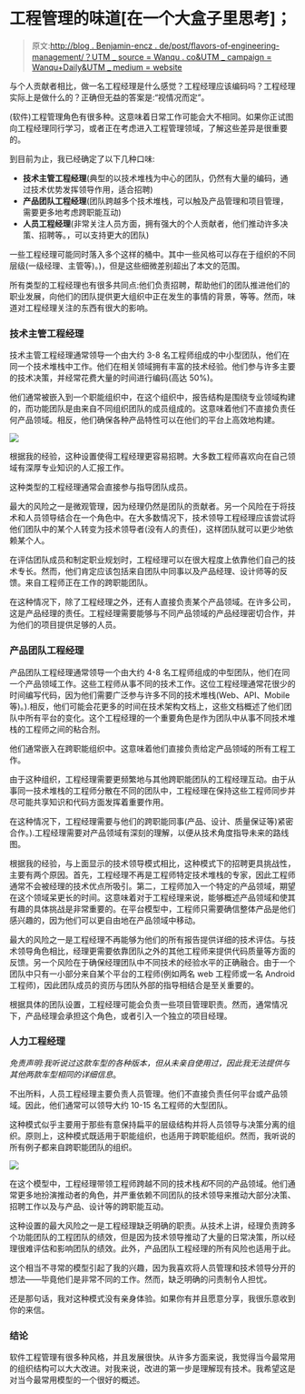 # 工程管理的味道[在一个大盒子里思考]；

> 原文:[http://blog . Benjamin-encz . de/post/flavors-of-engineering-management/？UTM _ source = Wanqu . co&UTM _ campaign = Wanqu+Daily&UTM _ medium = website](http://blog.benjamin-encz.de/post/flavors-of-engineering-management/?utm_source=wanqu.co&utm_campaign=Wanqu+Daily&utm_medium=website)



与个人贡献者相比，做一名工程经理是什么感觉？工程经理应该编码吗？工程经理实际上是做什么的？正确但无益的答案是:“视情况而定”。

(软件)工程管理角色有很多种。这意味着日常工作可能会大不相同。如果你正试图向工程经理同行学习，或者正在考虑进入工程管理领域，了解这些差异是很重要的。

到目前为止，我已经确定了以下几种口味:

*   **技术主管工程经理**(典型的以技术堆栈为中心的团队，仍然有大量的编码，通过技术优势发挥领导作用，适合招聘)
*   **产品团队工程经理**(团队跨越多个技术堆栈，可以触及产品管理和项目管理，需要更多地考虑跨职能互动)
*   **人员工程经理**(非常关注人员方面，拥有强大的个人贡献者，他们推动许多决策、招聘等。，可以支持更大的团队)

一些工程经理可能同时落入多个这样的桶中。其中一些风格可以存在于组织的不同层级(一级经理、主管等)。)，但是这些细微差别超出了本文的范围。

所有类型的工程经理也有很多共同点:他们负责招聘，帮助他们的团队推进他们的职业发展，向他们的团队提供更大组织中正在发生的事情的背景，等等。然而，味道对工程经理关注的东西有很大的影响。

### 技术主管工程经理

技术主管工程经理通常领导一个由大约 3-8 名工程师组成的中小型团队，他们在同一个技术堆栈中工作。他们在相关领域拥有丰富的技术经验。他们参与许多主要的技术决策，并经常花费大量的时间进行编码(高达 50%)。

他们通常被嵌入到一个职能组织中，在这个组织中，报告结构是围绕专业领域构建的，而功能团队是由来自不同组织团队的成员组成的。这意味着他们不直接负责任何产品领域。相反，他们确保各种产品特性可以在他们的平台上高效地构建。

![](../Images/e3ea9ea0dd42c095c44fe50c52ae1448.png)

根据我的经验，这种设置使得工程经理更容易招聘。大多数工程师喜欢向在自己领域有深厚专业知识的人汇报工作。

这种类型的工程经理通常会直接参与指导团队成员。

最大的风险之一是微观管理，因为经理仍然是团队的贡献者。另一个风险在于将技术和人员领导结合在一个角色中。在大多数情况下，技术领导工程经理应该尝试将他们团队中的某个人转变为技术领导者(没有人的责任)，这样团队就可以更少地依赖某个人。

在评估团队成员和制定职业规划时，工程经理可以在很大程度上依靠他们自己的技术专长。然而，他们肯定应该包括来自团队中同事以及产品经理、设计师等的反馈。来自工程师正在工作的跨职能团队。

在这种情况下，除了工程经理之外，还有人直接负责某个产品领域。在许多公司，这是产品经理的责任。工程经理需要能够与不同产品领域的产品经理密切合作，并为他们的项目提供足够的人员。

### 产品团队工程经理

产品团队工程经理通常领导一个由大约 4-8 名工程师组成的中型团队，他们在同一个产品领域工作。这些工程师从事不同的技术工作。这位工程经理通常花很少的时间编写代码，因为他们需要广泛参与许多不同的技术堆栈(Web、API、Mobile 等)。).相反，他们可能会花更多的时间在技术架构文档上，这些文档概述了他们团队中所有平台的变化。这个工程经理的一个重要角色是作为团队中从事不同技术堆栈的工程师之间的粘合剂。

他们通常嵌入在跨职能组织中。这意味着他们直接负责给定产品领域的所有工程工作。

由于这种组织，工程经理需要更频繁地与其他跨职能团队的工程经理互动。由于从事同一技术堆栈的工程师分散在不同的团队中，工程经理在保持这些工程师同步并尽可能共享知识和代码方面发挥着重要作用。

在这种情况下，工程经理需要与他们的跨职能同事(产品、设计、质量保证等)紧密合作。).工程经理需要对产品领域有深刻的理解，以便从技术角度指导未来的路线图。

根据我的经验，与上面显示的技术领导模式相比，这种模式下的招聘更具挑战性，主要有两个原因。首先，工程经理不再是工程师特定技术堆栈的专家，因此工程师通常不会被经理的技术优点所吸引。第二，工程师加入一个特定的产品领域，期望在这个领域呆更长的时间。这意味着对于工程经理来说，能够概述产品领域和使其有趣的具体挑战是非常重要的。在平台模型中，工程师只需要确信整体产品是他们感兴趣的，因为他们可以更自由地在产品领域中移动。

最大的风险之一是工程经理不再能够为他们的所有报告提供详细的技术评估。与技术领导角色相比，经理更需要依靠团队之外的其他工程师来提供代码质量等方面的反馈。另一个风险在于确保经理团队中不同技术的经验水平的正确融合。由于一个团队中只有一小部分来自某个平台的工程师(例如两名 web 工程师或一名 Android 工程师)，因此团队成员的资历与团队外部的指导相结合是至关重要的。

根据具体的团队设置，工程经理可能会负责一些项目管理职责。然而，通常情况下，产品经理会承担这个角色，或者引入一个独立的项目经理。

### 人力工程经理

*免责声明:我听说过这款车型的各种版本，但从未亲自使用过，因此我无法提供与其他两款车型相同的详细信息*。

不出所料，人员工程经理主要负责人员管理。他们不直接负责任何平台或产品领域。因此，他们通常可以领导大约 10-15 名工程师的大型团队。

这种模式似乎主要用于那些有意保持扁平的层级结构并将人员领导与决策分离的组织。原则上，这种模式既适用于职能组织，也适用于跨职能组织。然而，我听说的所有例子都来自跨职能团队的组织。

![](../Images/4b8e7ffc22cfc88502ebdf2147a2d76b.png)

在这个模型中，工程经理带领工程师跨越不同的技术栈*和*不同的产品领域。他们通常更多地扮演推动者的角色，并严重依赖不同团队的技术领导来推动大部分决策、招聘工作以及与产品、设计等的跨职能互动。

这种设置的最大风险之一是工程经理缺乏明确的职责。从技术上讲，经理负责跨多个功能团队的工程团队的绩效，但是因为技术领导推动了大量的日常决策，所以经理很难评估和影响团队的绩效。此外，产品团队工程经理的所有风险也适用于此。

这个相当不寻常的模型引起了我的兴趣，因为我喜欢将人员管理和技术领导分开的想法——毕竟他们是非常不同的工作。然而，缺乏明确的问责制令人担忧。

还是那句话，我对这种模式没有亲身体验。如果你有并且愿意分享，我很乐意收到你的来信。

### 结论

软件工程管理有很多种风格，并且发展很快。从许多方面来说，我觉得当今最常用的组织结构可以大大改进。对我来说，改进的第一步是理解现有技术。我希望这是对当今最常用模型的一个很好的概述。

